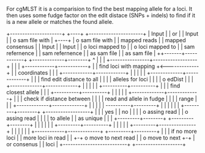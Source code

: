For cgMLST it is a comparision to find the best mapping
  allele for a loci. It then uses some fudge factor on
  the edit distace (SNPs + indels) to find if it is a new
  allele or matches the found allele.

+---------------------+ +----+ +----------------------+
| Input               | | or | | Input                |
|   o sam file with   | +----+ |   o sam file with    |
|     mapped reads    |        |     mapped consensus |
| Input               |        | Input                |
|   o loci mapped to  |        |   o loci mapped to   |
|     sam refernence  |        |     sam refernence   |
|     as sam file     |        |     as sam file      |
++-------+------------+        +-------------+--------+
 ^       |                                   |
 |       +----------------+------------------+
 |                        |
 |           +------------+------------+
 |           | find loci with mapping  +<-------------+
 |           | coordinates             |              |
 |           +------------+------------+              |
 |                        |                           |
 |          +-------------+-------------+             |
 |          | find edit distance to all |             |
 |          | alleles for loci          |             |
 |          |   o edDist                |             |
 |          +-------------+-------------+             |
 |                        |                           |
 |             +----------+----------+                |
 |             | find closest allele |                |
 |             +----------+----------+                |
 |                        |                           |
 |          +-------------+-------------+             |
 |          | check if distance between |             |
 |          | read and allele in fudge  |             |
 |          | range                     |             |
 |          +-------------+-------------+             |
 |                        |                           |
 |              ----------+---------+                 |
 |              |                   |                 |
 |    +---------+--------+ +------------------+       |
 |    | yes              | | no               |       |
 |    |   o assing read  | |   o assing read  |       |
 |    |     to allele    | |     as unique    |       |
 |    +---------+--------+ +---------+--------+       |
 |              |                    |                |
 |              +---------+----------+                |
 |                        |                           |
 |              +---------+---------------+           |
 |              |                         |           |
 | +------------+-------------+ +---------+---------+ |
 | | if no more loci          | | more loci in read | |
 +-+   o move to next read    | |   o move to next  +-+
   |     or consenus          | |     loci          |
   +--------------------------+ +-------------------+

